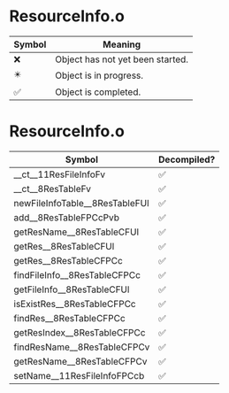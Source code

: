 # ResourceInfo.o
| Symbol | Meaning 
| ------------- | ------------- 
| :x: | Object has not yet been started. 
| :eight_pointed_black_star: | Object is in progress. 
| :white_check_mark: | Object is completed. 


# ResourceInfo.o
| Symbol | Decompiled? |
| ------------- | ------------- |
| __ct__11ResFileInfoFv | :white_check_mark: |
| __ct__8ResTableFv | :white_check_mark: |
| newFileInfoTable__8ResTableFUl | :white_check_mark: |
| add__8ResTableFPCcPvb | :white_check_mark: |
| getResName__8ResTableCFUl | :white_check_mark: |
| getRes__8ResTableCFUl | :white_check_mark: |
| getRes__8ResTableCFPCc | :white_check_mark: |
| findFileInfo__8ResTableCFPCc | :white_check_mark: |
| getFileInfo__8ResTableCFUl | :white_check_mark: |
| isExistRes__8ResTableCFPCc | :white_check_mark: |
| findRes__8ResTableCFPCc | :white_check_mark: |
| getResIndex__8ResTableCFPCc | :white_check_mark: |
| findResName__8ResTableCFPCv | :white_check_mark: |
| getResName__8ResTableCFPCv | :white_check_mark: |
| setName__11ResFileInfoFPCcb | :white_check_mark: |

